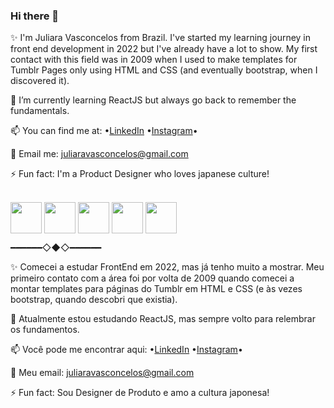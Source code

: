 ### Hi there 👋

✨ I'm Juliara Vasconcelos from Brazil. I've started my learning journey in front end development in 2022 but I've already have a lot to show. 
My first contact with this field was in 2009 when I used to make templates for Tumblr Pages only using HTML and CSS (and eventually bootstrap, when I discovered it).

🌱 I’m currently learning ReactJS but always go back to remember the fundamentals.

📫 You can find me at:
•[LinkedIn](https://www.linkedin.com/in/juliaravasconcelos/)
•[Instagram](https://www.instagram.com/foradozona/)•

💬 Email me: juliaravasconcelos@gmail.com

⚡ Fun fact: I'm a Product Designer who loves japanese culture!

<div style="display: inline_block"><br>
  <img align="center" height="50" width="50" src="https://cdn-icons-png.flaticon.com/512/3755/3755130.png" />
  <img align="center" height="50" width="50" src="https://cdn-icons-png.flaticon.com/512/1045/1045906.png" />
  <img align="center" height="50" width="50" src="https://cdn-icons-png.flaticon.com/512/460/460993.png" />
  <img align="center" height="50" width="50" src="https://cdn-icons-png.flaticon.com/512/8945/8945581.png" />
  <img align="center" height="50" width="50" src="https://cdn-icons-png.flaticon.com/512/1183/1183672.png" />
  </div>

━━━━━━◇◆◇━━━━━━

✨ Comecei a estudar FrontEnd em 2022, mas já tenho muito a mostrar. Meu primeiro contato com a área foi por volta de 2009 quando comecei a montar templates para páginas do Tumblr em HTML e CSS (e às vezes bootstrap, quando descobri que existia).

🌱 Atualmente estou estudando ReactJS, mas sempre volto para relembrar os fundamentos.

📫 Você pode me encontrar aqui:
•[LinkedIn](https://www.linkedin.com/in/juliaravasconcelos/)
•[Instagram](https://www.instagram.com/foradozona/)•

💬 Meu email: juliaravasconcelos@gmail.com

⚡ Fun fact: Sou Designer de Produto e amo a cultura japonesa!
<!--
**JuliaraVasconcelos/JuliaraVasconcelos** is a ✨ _special_ ✨ repository because its `README.md` (this file) appears on your GitHub profile.

Here are some ideas to get you started:

- 🔭 I’m currently working on ...
- 🌱 I’m currently learning ...
- 👯 I’m looking to collaborate on ...
- 🤔 I’m looking for help with ...
- 💬 Ask me about ...
- 📫 How to reach me: ...
- 😄 Pronouns: ...
- ⚡ Fun fact: ...

[![Anurag's GitHub stats](https://github-readme-stats.vercel.app/api?username=JuliaraVasconcelos&show_icons=true&theme=tokyonight)](https://github.com/anuraghazra/github-readme-stats)

[![Top Langs](https://github-readme-stats.vercel.app/api/top-langs/?username=JuliaraVasconcelos&layout=compact&theme=tokyonight)](https://github.com/anuraghazra/github-readme-stats)

<a href="https://github.com/JuliaraVasconcelos/github-readme-stats">
  <img align="center" src="https://github-readme-stats.vercel.app/api?username=JuliaraVasconcelos&show_icons=true&theme=tokyonight&text_bold=false" />
</a>
<a href="https://github.com/JuliaraVasconcelos/github-readme-stats">
  <img align="center" src="https://github-readme-stats.vercel.app/api/top-langs/?username=JuliaraVasconcelos&layout=compact&theme=tokyonight" />
</a>
-->
